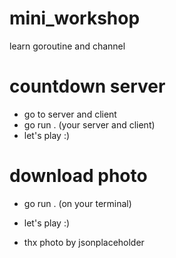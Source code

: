 # mini_workshop
learn goroutine and channel
# countdown server
 - go to server and client 
 - go run . (your server and client)
 - let's play :)
 # download photo 
 - go run . (on your terminal)
 - let's play :)


 - thx photo by jsonplaceholder
